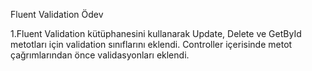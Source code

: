 Fluent Validation Ödev


1.Fluent Validation kütüphanesini kullanarak Update, Delete ve GetById metotları için validation sınıflarını eklendi. 
Controller içerisinde metot çağrımlarından önce validasyonları eklendi.
